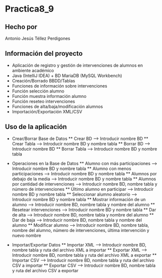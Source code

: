 # Practica8_9

## Hecho por
Antonio Jesús Téllez Perdigones

## Información del proyecto
* Aplicación de registro y gestión de intervenciones de alumnos en ambiente académico
* Java (IntelliJ IDEA) + BD MariaDB (MySQL Workbench)
* Creación/Borrado BBDD/Tablas
* Funciones de información sobre intervenciones
* Función selección alumno
* Función muestra información alumno
* Función reseteo intervenciones
* Funciones de alta/baja/modificación alumnos
* Importación/Exportación XML/CSV

## Uso de la aplicación
* Crear/Borrar Base de Datos
 ** Crear BD --> Introducir nombre BD
 ** Crear Tabla --> Introducir nombre BD y nombre tabla
 ** Borrar BD --> Introducir nombre BD
 ** Borrar Tabla --> Introducir nombre BD y nombre tabla

* Operaciones en la Base de Datos
 ** Alumno con más participaciones --> Introducir nombre BD y nombre tabla
 ** Alumno con menos participaciones --> Introducir nombre BD y nombre tabla
 ** Alumnos por debajo de la media --> Introducir nombre BD y nombre tabla
 ** Alumnos por cantidad de intervenciones --> Introducir nombre BD, nombre tabla y número de intervenciones
 ** Último alumno en participar --> Introducir nombre BD y nombre tabla
 ** Seleccionar alumno aleatorio --> Introducir nombre BD y nombre tabla
 ** Mostrar información de un alumno --> Introducir nombre BD, nombre tabla y nombre del alumno
 ** Resetear intervenciones --> Introducir nombre BD y nombre tabla
 ** Dar de alta --> Introducir nombre BD, nombre tabla y nombre del alumno
 ** Dar de baja --> Introducir nombre BD, nombre tabla y nombre del alumno
 ** Modificar alumno --> Introducir nombre BD, nombre tabla, nombre del alumno, número de intervenciones, última intervención y nuevo nombre

* Importar/Exportar Datos
 ** Importar XML --> Introducir nombre BD, nombre tabla y ruta del archivo XML a importar
 ** Exportar XML --> Introducir nombre BD, nombre tabla y ruta del archivo XML a exportar
 ** Importar CSV --> Introducir nombre BD, nombre tabla y ruta del archivo CSV a importar
 ** Exportar CSV --> Introducir nombre BD, nombre tabla y ruta del archivo CSV a exportar
